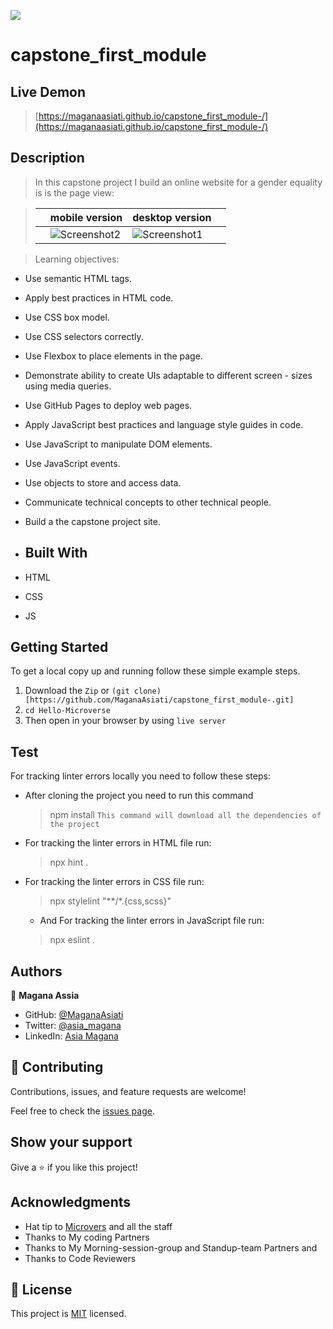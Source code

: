 
![](https://img.shields.io/badge/Microverse-blueviolet)

# capstone_first_module

## Live Demon

> [https://maganaasiati.github.io/capstone_first_module-/](https://maganaasiati.github.io/capstone_first_module-/)
## Description

> In this capstone project  I build  an online website for a gender equality
is is the page view:

> || mobile version | desktop version||
> |-|---------|----------|-|
> ||![Screenshot2](https://user-images.githubusercontent.com/95297251/163289045-af9fb6ca-f3d9-4fff-ab52-ff1ea74f1381.png) | ![Screenshot1](https://user-images.githubusercontent.com/95297251/163288235-1ed01dc4-9454-47ee-bd8a-afe1f1ea375b.png) 

> Learning objectives: 

- Use semantic HTML tags.
- Apply best practices in HTML code.
- Use CSS box model.
- Use CSS selectors correctly.
- Use Flexbox to place elements in the page.
- Demonstrate ability to create UIs adaptable to different screen - sizes using media queries.
- Use GitHub Pages to deploy web pages.
- Apply JavaScript best practices and language style guides in code.
- Use JavaScript to manipulate DOM elements.
- Use JavaScript events.
- Use objects to store and access data.
- Communicate technical concepts to other technical people.
- Build a the capstone project site.
- ## Built With

- HTML
- CSS
- JS

## Getting Started

To get a local copy up and running follow these simple example steps.
1. Download the `Zip` or `(git clone)[https://github.com/MaganaAsiati/capstone_first_module-.git]`
2. `cd Hello-Microverse`
3. Then open in your browser by using `live server`
## Test

For tracking linter errors locally you need to follow these steps:

- After cloning the project you need to run this command
  > npm install
   `This command will download all the dependencies of the project`

- For tracking the linter errors in HTML file run:
  > npx hint .

- For tracking the linter errors in CSS file run:
  > npx stylelint "**/*.{css,scss}"

  - And For tracking the linter errors in JavaScript file run:
  > npx eslint .


## Authors

👤 **Magana Assia**

- GitHub: [@MaganaAsiati ](https://github.com/MaganaAsiati)
- Twitter: [@asia_magana](https://twitter.com/asia_magana)
- LinkedIn: [Asia Magana](https://www.linkedin.com/in/asia-magana-60b451200/)

## 🤝 Contributing

Contributions, issues, and feature requests are welcome!

Feel free to check the [issues page](../../issues/).

## Show your support

Give a ⭐️ if you like this project!

## Acknowledgments

- Hat tip to [Microvers](www.microverse.org)  and all the staff
- Thanks to My coding Partners 
- Thanks to My Morning-session-group and Standup-team Partners and
- Thanks to Code Reviewers

## 📝 License

This project is [MIT](./MIT.md) licensed.